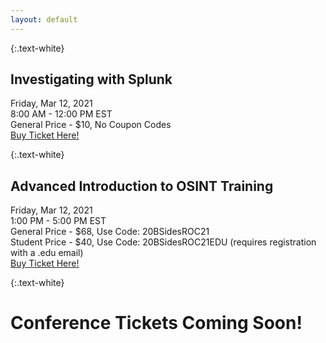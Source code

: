 ```yaml
---
layout: default
---
```


{:.text-white}
## Investigating with Splunk
Friday, Mar 12, 2021<br>
8:00 AM - 12:00 PM EST<br>
General Price - $10, No Coupon Codes<br>
[Buy Ticket Here!](https://attendee.gototraining.com/r/4266699264025664002)

{:.text-white}
## Advanced Introduction to OSINT Training
Friday, Mar 12, 2021<br>
1:00 PM - 5:00 PM EST<br>
General Price - $68, Use Code: 20BSidesROC21<br>
Student Price - $40, Use Code: 20BSidesROC21EDU (requires registration with a .edu email)<br>
[Buy Ticket Here!](https://attendee.gototraining.com/r/2708160223312300801)

{:.text-white}
# Conference Tickets Coming Soon!